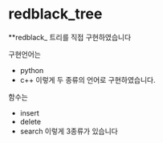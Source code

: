 # redblack_tree

**redblack_ 트리를 직접 구현하였습니다

구현언어는
* python
* c++
이렇게 두 종류의 언어로 구현하였습니다.

함수는
* insert
* delete
* search
이렇게 3종류가 있습니다
